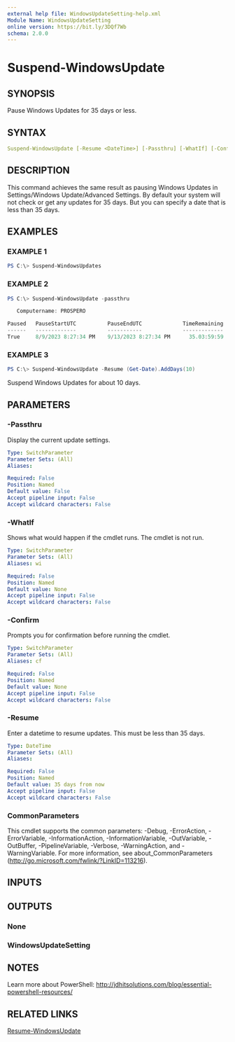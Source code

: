 ```yaml
---
external help file: WindowsUpdateSetting-help.xml
Module Name: WindowsUpdateSetting
online version: https://bit.ly/3DQf7Wb
schema: 2.0.0
---
```


# Suspend-WindowsUpdate

## SYNOPSIS

Pause Windows Updates for 35 days or less.

## SYNTAX

```yaml
Suspend-WindowsUpdate [-Resume <DateTime>] [-Passthru] [-WhatIf] [-Confirm] [<CommonParameters>]
```

## DESCRIPTION

This command achieves the same result as pausing Windows Updates in Settings/Windows Update/Advanced Settings.
By default your system will not check or get any updates for 35 days. But you can specify a date that is less than 35 days.

## EXAMPLES

### EXAMPLE 1

```powershell
PS C:\> Suspend-WindowsUpdates
```

### EXAMPLE 2

```powershell
PS C:\> Suspend-WindowsUpdate -passthru

   Computername: PROSPERO

Paused   PauseStartUTC          PauseEndUTC             TimeRemaining
------   -------------          -----------             -------------
True     8/9/2023 8:27:34 PM    9/13/2023 8:27:34 PM      35.03:59:59
```

### EXAMPLE 3

```powershell
PS C:\> Suspend-WindowsUpdate -Resume (Get-Date).AddDays(10)
```

Suspend Windows Updates for about 10 days.

## PARAMETERS

### -Passthru

Display the current update settings.

```yaml
Type: SwitchParameter
Parameter Sets: (All)
Aliases:

Required: False
Position: Named
Default value: False
Accept pipeline input: False
Accept wildcard characters: False
```

### -WhatIf

Shows what would happen if the cmdlet runs. The cmdlet is not run.

```yaml
Type: SwitchParameter
Parameter Sets: (All)
Aliases: wi

Required: False
Position: Named
Default value: None
Accept pipeline input: False
Accept wildcard characters: False
```

### -Confirm

Prompts you for confirmation before running the cmdlet.

```yaml
Type: SwitchParameter
Parameter Sets: (All)
Aliases: cf

Required: False
Position: Named
Default value: None
Accept pipeline input: False
Accept wildcard characters: False
```

### -Resume

Enter a datetime to resume updates. This must be less than 35 days.

```yaml
Type: DateTime
Parameter Sets: (All)
Aliases:

Required: False
Position: Named
Default value: 35 days from now
Accept pipeline input: False
Accept wildcard characters: False
```

### CommonParameters

This cmdlet supports the common parameters: -Debug, -ErrorAction, -ErrorVariable, -InformationAction, -InformationVariable, -OutVariable, -OutBuffer, -PipelineVariable, -Verbose, -WarningAction, and -WarningVariable. For more information, see about_CommonParameters (http://go.microsoft.com/fwlink/?LinkID=113216).

## INPUTS

## OUTPUTS

### None

### WindowsUpdateSetting

## NOTES

Learn more about PowerShell:
http://jdhitsolutions.com/blog/essential-powershell-resources/

## RELATED LINKS

[Resume-WindowsUpdate](Resume-WindowsUpdate.md)
